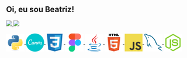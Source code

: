 ## Oi, eu sou Beatriz!
 <div>
  <a href="https://github.com/bibisouza">
  <img height="180em" src="https://github-readme-stats.vercel.app/api?username=bibisouza&show_icons=true&theme=panda&include_all_commits=true&count_private=true"/>
  <img height="180em" src="https://github-readme-stats.vercel.app/api/top-langs/?username=bibisouza&layout=compact&langs_count=7&theme=panda"/>
</div>

<div style="display: inline_block"><br>
  <img align="center" alt="Python" height="50" width="50" src="https://raw.githubusercontent.com/devicons/devicon/master/icons/python/python-original.svg">
  <img align="center" alt="Canva" height="50" width="50" src="https://raw.githubusercontent.com/devicons/devicon/master/icons/canva/canva-original.svg">
  <img align="center" alt="CSS" height="50" width="50" src="https://raw.githubusercontent.com/devicons/devicon/master/icons/css3/css3-original.svg">
  <img align="center" alt="Figma" height="50" width="50" src="https://raw.githubusercontent.com/devicons/devicon/master/icons/figma/figma-original.svg">
  <img align="center" alt="Java" height="50" width="50" src="https://raw.githubusercontent.com/devicons/devicon/master/icons/java/java-original.svg">
  <img align="center" alt="HTML" height="50" width="50" src="https://raw.githubusercontent.com/devicons/devicon/master/icons/html5/html5-original-wordmark.svg">
  <img align="center" alt="JS" height="50" width="50" src="https://raw.githubusercontent.com/devicons/devicon/master/icons/javascript/javascript-original.svg">
  <img align="center" alt="MySQL" height="50" width="50" src="https://raw.githubusercontent.com/devicons/devicon/master/icons/mysql/mysql-original.svg">
  <img align="center" alt="Nodejs" height="50" width="50" src="https://raw.githubusercontent.com/devicons/devicon/master/icons/nodejs/nodejs-original.svg">
</div>
